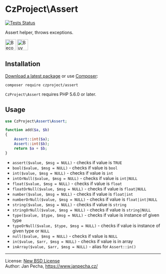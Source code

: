 
# CzProject\Assert

[![Tests Status](https://github.com/czproject/assert/workflows/Tests/badge.svg)](https://github.com/czproject/assert/actions)

Assert helper, throws exceptions.

<a href="https://www.patreon.com/bePatron?u=9680759"><img src="https://c5.patreon.com/external/logo/become_a_patron_button.png" alt="Become a Patron!" height="35"></a>
<a href="https://www.paypal.me/janpecha/1eur"><img src="https://buymecoffee.intm.org/img/button-paypal-white.png" alt="Buy me a coffee" height="35"></a>


## Installation

[Download a latest package](https://github.com/czproject/assert/releases) or use [Composer](http://getcomposer.org/):

```
composer require czproject/assert
```

`CzProject\Assert` requires PHP 5.6.0 or later.


## Usage


``` php
use CzProject\Assert\Assert;

function add($a, $b)
{
	Assert::int($a);
	Assert::int($b);
	return $a + $b;
}
```

* `assert($value, $msg = NULL)` - checks if value is `TRUE`
* `bool($value, $msg = NULL)` - checks if value is `bool`
* `int($value, $msg = NULL)` - checks if value is `int`
* `intOrNull($value, $msg = NULL)` - checks if value is `int|NULL`
* `float($value, $msg = NULL)` - checks if value is `float`
* `floatOrNull($value, $msg = NULL)` - checks if value is `float|NULL`
* `number($value, $msg = NULL)` - checks if value is `float|int`
* `numberOrNull($value, $msg = NULL)` - checks if value is `float|int|NULL`
* `string($value, $msg = NULL)` - checks if value is `string`
* `stringOrNull($value, $msg = NULL)` - checks if value is `string|NULL`
* `type($value, $type, $msg = NULL)` - checks if value is instance of given type
* `typeOrNull($value, $type, $msg = NULL)` - checks if value is instance of given type or `NULL`
* `null($value, $msg = NULL)` - checks if value is `NULL`
* `in($value, $arr, $msg = NULL)` - checks if value is in array
* `inArray($value, $arr, $msg = NULL)` - alias for `Assert::in()`

------------------------------

License: [New BSD License](license.md)
<br>Author: Jan Pecha, https://www.janpecha.cz/
